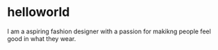 # helloworld
I am a aspiring fashion designer with a passion for makikng people feel good in what they wear.  
